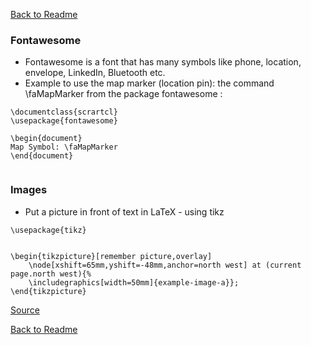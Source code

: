 [Back to Readme](README.md)

### Fontawesome
* Fontawesome is a font that has many symbols like phone, location, envelope, LinkedIn, Bluetooth etc.
* Example to use the map marker (location pin): the command \faMapMarker from the package fontawesome :  
```
\documentclass{scrartcl}
\usepackage{fontawesome}

\begin{document}
Map Symbol: \faMapMarker
\end{document}
    
```

### Images

* Put a picture in front of text in LaTeX - using tikz

```
\usepackage{tikz}


\begin{tikzpicture}[remember picture,overlay]
    \node[xshift=65mm,yshift=-48mm,anchor=north west] at (current page.north west){%
    \includegraphics[width=50mm]{example-image-a}};
\end{tikzpicture}
```
[Source](https://tex.stackexchange.com/a/377083)

[Back to Readme](README.md)